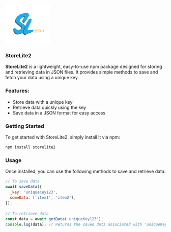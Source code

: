 ![Logo](./sl2.png?raw=true)

### StoreLite2

**StoreLite2** is a lightweight, easy-to-use npm package designed for storing and retrieving data in JSON files. It provides simple methods to save and fetch your data using a unique key.

### Features:

- Store data with a unique key
- Retrieve data quickly using the key
- Save data in a JSON format for easy access

### Getting Started

To get started with StoreLite2, simply install it via npm:

```bash
npm install storelite2
```

### Usage

Once installed, you can use the following methods to save and retrieve data:

```javascript
// To save data
await saveData({
  _key: 'uniqueKey123',
  someData: ['item1', 'item2'],
});

// To retrieve data
const data = await getData('uniqueKey123');
console.log(data); // Returns the saved data associated with 'uniqueKey123'
```
